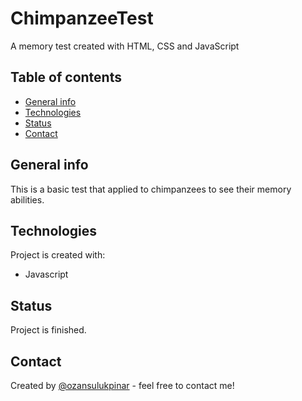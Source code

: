 # ChimpanzeeTest

A memory test created with HTML, CSS and JavaScript

## Table of contents

- [General info](#general-info)
- [Technologies](#technologies)
- [Status](#status)
- [Contact](#contact)

## General info

This is a basic test that applied to chimpanzees to see their memory abilities.

## Technologies

Project is created with:

- Javascript

## Status

Project is finished.

## Contact

Created by [@ozansulukpinar](https://github.com/ozansulukpinar) - feel free to contact me!
